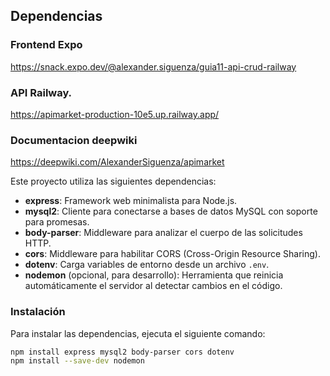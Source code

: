 ## Dependencias

### Frontend Expo
https://snack.expo.dev/@alexander.siguenza/guia11-api-crud-railway

### API Railway.
https://apimarket-production-10e5.up.railway.app/

### Documentacion deepwiki
https://deepwiki.com/AlexanderSiguenza/apimarket

Este proyecto utiliza las siguientes dependencias:
- **express**: Framework web minimalista para Node.js.
- **mysql2**: Cliente para conectarse a bases de datos MySQL con soporte para promesas.
- **body-parser**: Middleware para analizar el cuerpo de las solicitudes HTTP.
- **cors**: Middleware para habilitar CORS (Cross-Origin Resource Sharing).
- **dotenv**: Carga variables de entorno desde un archivo `.env`.
- **nodemon** (opcional, para desarrollo): Herramienta que reinicia automáticamente el servidor al detectar cambios en el código.

### Instalación

Para instalar las dependencias, ejecuta el siguiente comando:

```bash
npm install express mysql2 body-parser cors dotenv
npm install --save-dev nodemon
